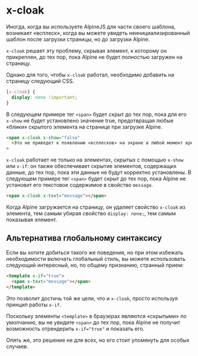 # x-cloak

Иногда, когда вы используете AlpineJS для части своего шаблона, возникает «всплеск», когда вы можете увидеть неинициализированный шаблон после загрузки страницы, но до загрузки Alpine.

`x-cloak` решает эту проблему, скрывая элемент, к которому он прикреплен, до тех пор, пока Alpine не будет полностью загружен на страницу.

Однако для того, чтобы `x-cloak` работал, необходимо добавить на страницу следующий CSS.

```css
[x-cloak] {
  display: none !important;
}
```

В следующем примере тег `<span>` будет скрыт до тех пор, пока для его `x-show` не будет установлено значение true, предотвращая любые «блики» скрытого элемента на странице при загрузке Alpine.

```html
<span x-cloak x-show="false"
  >Это не приведет к появлению «всплесков» на экране в любой момент времени</span
>
```

`x-cloak` работает не только на элементах, скрытых с помощью `x-show` или `x-if`: он также обеспечивает скрытие элементов, содержащих данные, до тех пор, пока эти данные не будут корректно установлены. В следующем примере тег `<span>` будет скрыт до тех пор, пока Alpine не установит его текстовое содержимое в свойство `message`.

```html
<span x-cloak x-text="message"></span>
```

Когда Alpine загружается на страницу, он удаляет свойство `x-cloak` из элемента, тем самым убирая свойство `display: none;`, тем самым показывая элемент.

## Альтернатива глобальному синтаксису

Если вы хотите добиться такого же поведения, но при этом избежать необходимости включать глобальный стиль, вы можете использовать следующий интересный, но, по общему признанию, странный прием:

```html
<template x-if="true">
  <span x-text="message"></span>
</template>
```

Это позволит достичь той же цели, что и `x-cloak`, просто используя принцип работы `x-if`.

Поскольку элементы `<template>` в браузерах являются «скрытыми» по умолчанию, вы не увидите `<span>` до тех пор, пока Alpine не получит возможность отрендерить `x-if="true"` и показать его.

Опять же, это решение не для всех, но его стоит упомянуть для особых случаев.
